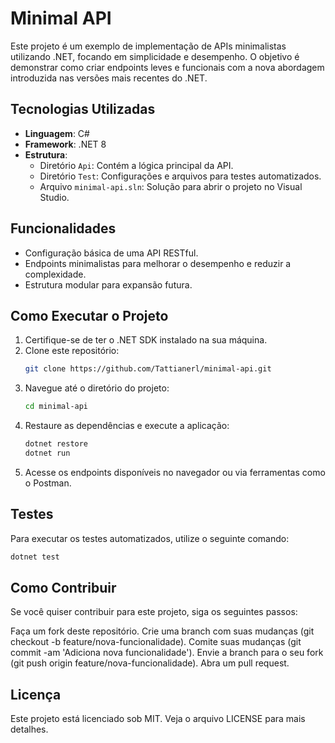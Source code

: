 # Minimal API

Este projeto é um exemplo de implementação de APIs minimalistas utilizando .NET, focando em simplicidade e desempenho. O objetivo é demonstrar como criar endpoints leves e funcionais com a nova abordagem introduzida nas versões mais recentes do .NET.

## Tecnologias Utilizadas

- **Linguagem**: C#
- **Framework**: .NET 8
- **Estrutura**:
  - Diretório `Api`: Contém a lógica principal da API.
  - Diretório `Test`: Configurações e arquivos para testes automatizados.
  - Arquivo `minimal-api.sln`: Solução para abrir o projeto no Visual Studio.

## Funcionalidades

- Configuração básica de uma API RESTful.
- Endpoints minimalistas para melhorar o desempenho e reduzir a complexidade.
- Estrutura modular para expansão futura.

## Como Executar o Projeto

1. Certifique-se de ter o .NET SDK instalado na sua máquina.
2. Clone este repositório:
   ```bash
   git clone https://github.com/Tattianerl/minimal-api.git

3. Navegue até o diretório do projeto:
    ```bash
    cd minimal-api
    ```
4. Restaure as dependências e execute a aplicação:
    ```bash
    dotnet restore
    dotnet run
    ```
5. Acesse os endpoints disponíveis no navegador ou via ferramentas como o Postman.
## Testes
Para executar os testes automatizados, utilize o seguinte comando:
  ```bash
  dotnet test
  ```
## Como Contribuir
Se você quiser contribuir para este projeto, siga os seguintes passos:

Faça um fork deste repositório.
Crie uma branch com suas mudanças (git checkout -b feature/nova-funcionalidade).
Comite suas mudanças (git commit -am 'Adiciona nova funcionalidade').
Envie a branch para o seu fork (git push origin feature/nova-funcionalidade).
Abra um pull request.

## Licença
Este projeto está licenciado sob MIT. Veja o arquivo LICENSE para mais detalhes.



